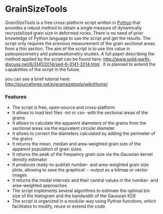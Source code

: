 # GrainSizeTools

*GrainSizeTools* is a free cross-platform script written in [Python][1] that provides a robust method to obtain a single measure of dynamically recrystallized grain size in deformed rocks. There is no need of prior knowledge of Python language to use the script and get the results. The script only requires the previous measurement of the grain sectional areas from a thin section. The aim of the script is to use this value in paleopiezometry and paleowattometry studies. A full paper describing the method applied by the script can be found here: http://www.solid-earth-discuss.net/6/3141/2014/sed-6-3141-2014.html . It is planned to extend the capabilities of the script in the future.

you can see a brief tutorial here: http://sourceforge.net/p/grainsizetools/wiki/Home/

### **Features**

- The script is free, open-source and cross-platform
- It allows to load text files -txt or csv- with the sectional areas of the grains
- It allows to calculate the apparent diameters of the grains from the sectional areas via the equivalent circular diameter
- It allows to correct the diameters calculated by adding the perimeter of the grains
- It returns the mean, median and area-weighted grain size of the apparent population of grain sizes.
- It returns the peak of the frequency grain size via the Gaussian kernel density estimator
- It produces ready-to-publish number- and area-weighted grain size plots, allowing to save the graphical - -output as a bitmap or vector images
- It returns the modal intervals and their central values in the number- and area-weighted approaches
- The script implements several algorithms to estimate the optimal bin size of the histogram and the bandwidth of the Gaussian KDE
- The script is organized in a modular way using Python functions, which facilitates to modify, reuse or extend the code.

 
[1]: https://www.python.org/
